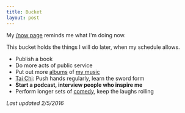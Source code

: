 ```yaml
---
title: Bucket
layout: post
---
```

My [/now page]({{site.url}}/now) reminds me what I'm doing now.

This bucket holds the things I will do later, when my schedule allows.

  - Publish a book
  - Do more acts of public service
  - Put out more [albums](/future-albums) of <a target="_blank" href="https://ryanbarringtoncox.bandcamp.com/">my music</a>
  - [Tai Chi]({{site.url}}/relax): Push hands regularly, learn the sword form
  - **Start a podcast, interview people who inspire me**
  - Perform longer sets of [comedy]({{site.url}}/on-comedy), keep the laughs rolling

*Last updated 2/5/2016*
